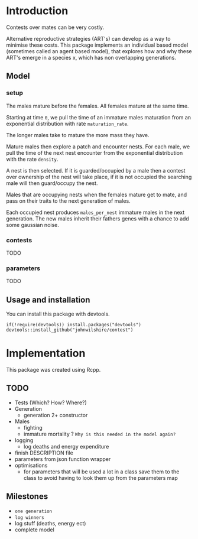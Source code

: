 # Introduction
Contests over mates can be very costly.

Alternative reproductive strategies (ART's) can develop as a way to minimise these costs.
This package implements an individual based model (sometimes called an agent based model),
that explores how and why these ART's emerge in a species x, which has non overlapping
generations.

## Model
### setup
The males mature before the females. All females mature at the same time. 

Starting at time `0`, we pull the time of an immature males maturation from
an exponential distribution with rate `maturation_rate`.

The longer males take to mature the more mass they have. 

Mature males then explore a patch and encounter nests.
For each male, we pull the time of the next nest encounter from the exponential distribution
with the rate `density`.


A nest is then selected. If it is guarded/occupied by a male then a contest over ownership of the nest will take place, if it is not occupied the searching male will then guard/occupy the nest.

Males that are occupying nests when the females mature get to mate, and pass on their
traits to the next generation of males.

Each occupied nest produces `males_per_nest` immature males in the next generation.
The new males inherit their fathers genes with a chance to add some gaussian noise.

### contests

TODO

### parameters
TODO

## Usage and installation
You can install this package with devtools.

```{r}
if(!require(devtools)) install.packages("devtools")
devtools::install_github("johnwilshire/contest")
```
# Implementation
This package was created using Rcpp.

## TODO
* Tests (Which? How? Where?)
* Generation
    * generation 2+ constructor
* Males
    * fighting
    * immature mortality ? `Why is this needed in the model again?` 
* logging
    * log deaths and energy expenditure
* finish DESCRIPTION file
* parameters from json function wrapper
* optimisations
    * for parameters that will be used a lot in a class save them to the class
     to avoid having to look them up from the parameters map

## Milestones 
* `one generation`
* `log winners`
* log stuff (deaths, energy ect)
* complete model